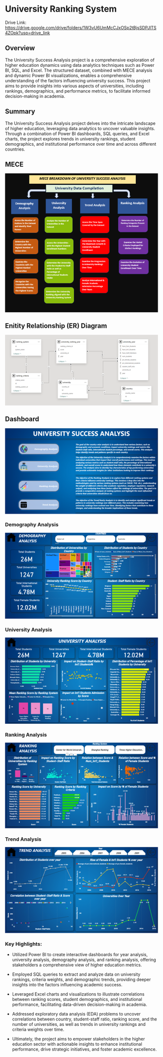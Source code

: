 # University Ranking System

Drive Link: https://drive.google.com/drive/folders/1W3vU6UmMcCJxOSp2tBjsSDPJlTS4ZOpk?usp=drive_link

## Overview
The University Success Analysis project is a comprehensive exploration of higher education dynamics using data analytics techniques such as Power BI, SQL, and Excel. The structured dataset, combined with MECE analysis and dynamic Power BI visualizations, enables a comprehensive understanding of the factors influencing university success. This project aims to provide insights into various aspects of universities, including rankings, demographics, and performance metrics, to facilitate informed decision-making in academia.

## Summary
The University Success Analysis project delves into the intricate landscape of higher education, leveraging data analytics to uncover valuable insights. Through a combination of Power BI dashboards, SQL queries, and Excel charts, the project explores trends in university rankings, student demographics, and institutional performance over time and across different countries.

## MECE
![image](https://github.com/Manav-Mishra-DA/University-Success-Analysis/blob/main/Assets/MECE.png)

## Enitity Relationship (ER) Diagram
![image](https://github.com/Manav-Mishra-DA/University-Success-Analysis/blob/main/Assets/Data%20Model.png)

## Dashboard
![image](https://github.com/Manav-Mishra-DA/University-Success-Analysis/blob/main/Assets/Index.png)

### Demography Analysis
![image](https://github.com/Manav-Mishra-DA/University-Success-Analysis/blob/main/Assets/Demography%20Analysis.png)

### University Analysis
![image](https://github.com/Manav-Mishra-DA/University-Success-Analysis/blob/main/Assets/University%20Analysis.png)

### Ranking Analysis
![image](https://github.com/Manav-Mishra-DA/University-Success-Analysis/blob/main/Assets/Ranking%20Analysis.png)

### Trend Analysis
![image](https://github.com/Manav-Mishra-DA/University-Success-Analysis/blob/main/Assets/Trend%20Analysis.png)

### Key Highlights:
+ Utilized Power BI to create interactive dashboards for year analysis, university analysis, demography analysis, and ranking analysis, offering stakeholders a comprehensive view of higher education metrics.
  
+ Employed SQL queries to extract and analyze data on university rankings, criteria weights, and demographic trends, providing deeper insights into the factors influencing academic success.
  
+ Leveraged Excel charts and visualizations to illustrate correlations between ranking scores, student demographics, and institutional performance, facilitating data-driven decision-making in academia.
  
+ Addressed exploratory data analysis (EDA) problems to uncover correlations between country, student-staff ratio, ranking score, and the number of universities, as well as trends in university rankings and criteria weights over time.
  
+ Ultimately, the project aims to empower stakeholders in the higher education sector with actionable insights to enhance institutional performance, drive strategic initiatives, and foster academic excellence.
